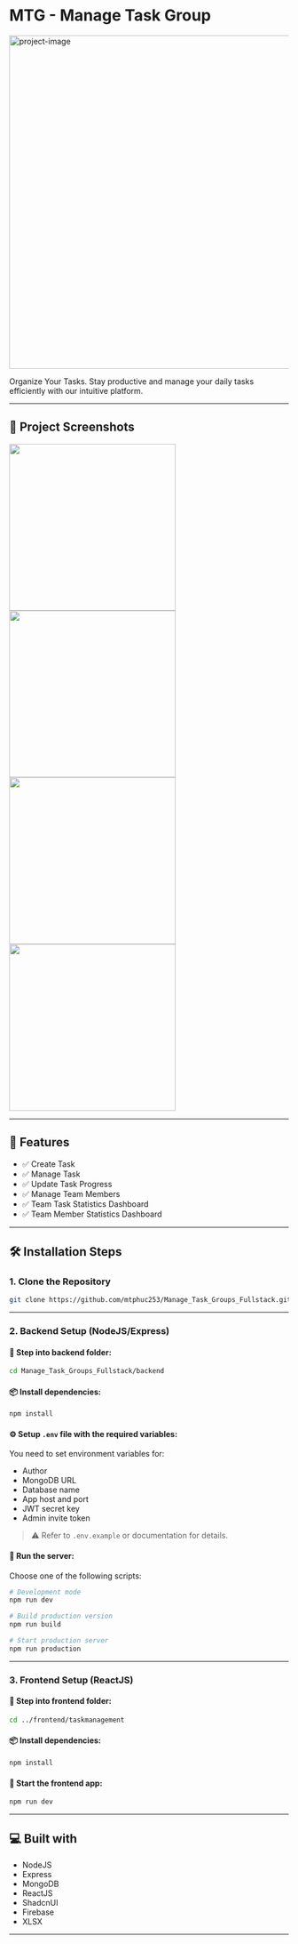 <h1 id="title">MTG - Manage Task Group</h1>

<p>
  <img src="https://firebasestorage.googleapis.com/v0/b/vivu-image.appspot.com/o/MTG%20Image%2FManageTask.png?alt=media&amp;token=692e8539-dc05-429a-9639-13826e355739" alt="project-image" width="600">
</p>

<p id="description">
  Organize Your Tasks. Stay productive and manage your daily tasks efficiently with our intuitive platform.
</p>

---

## 📸 Project Screenshots

<p align="left">
  <img src="https://firebasestorage.googleapis.com/v0/b/vivu-image.appspot.com/o/MTG%20Image%2FLogin.png?alt=media&amp;token=aa38abe5-91b2-4fbe-9990-0e5c6aaa7a8b" width="300">
  <img src="https://firebasestorage.googleapis.com/v0/b/vivu-image.appspot.com/o/MTG%20Image%2FAdminDashboard(1).png?alt=media&amp;token=224249ad-9f10-47a2-b656-8327f29ea5d2" width="300">
  <img src="https://firebasestorage.googleapis.com/v0/b/vivu-image.appspot.com/o/MTG%20Image%2FManageTask(2).png?alt=media&amp;token=5b0dd3d9-f901-4a35-88d6-a983cb9d2f2a" width="300">
  <img src="https://firebasestorage.googleapis.com/v0/b/vivu-image.appspot.com/o/MTG%20Image%2FManageUser.png?alt=media&amp;token=7660dd56-90db-49ec-9682-86f390c25ccb" width="300">
</p>

---

## 🧐 Features

- ✅ Create Task  
- ✅ Manage Task  
- ✅ Update Task Progress  
- ✅ Manage Team Members  
- ✅ Team Task Statistics Dashboard  
- ✅ Team Member Statistics Dashboard  

---

## 🛠️ Installation Steps

### 1. Clone the Repository

```bash
git clone https://github.com/mtphuc253/Manage_Task_Groups_Fullstack.git
```

---

### 2. Backend Setup (NodeJS/Express)

#### 📁 Step into backend folder:

```bash
cd Manage_Task_Groups_Fullstack/backend
```

#### 📦 Install dependencies:

```bash
npm install
```

#### ⚙️ Setup `.env` file with the required variables:

You need to set environment variables for:
- Author
- MongoDB URL
- Database name
- App host and port
- JWT secret key
- Admin invite token

> ⚠️ Refer to `.env.example` or documentation for details.

#### 🚀 Run the server:

Choose one of the following scripts:

```bash
# Development mode
npm run dev

# Build production version
npm run build

# Start production server
npm run production
```

---

### 3. Frontend Setup (ReactJS)

#### 📁 Step into frontend folder:

```bash
cd ../frontend/taskmanagement
```

#### 📦 Install dependencies:

```bash
npm install
```

#### 🚀 Start the frontend app:

```bash
npm run dev
```

---

## 💻 Built with

- NodeJS  
- Express  
- MongoDB  
- ReactJS  
- ShadcnUI  
- Firebase  
- XLSX  

---
